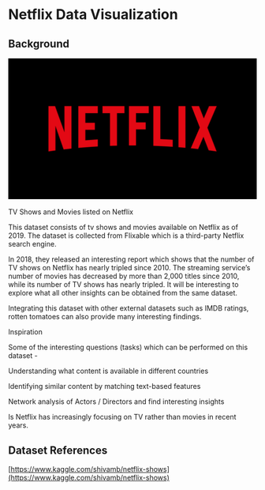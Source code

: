 

# Netflix Data Visualization

## Background

![Netflix](images/Netflix.png)

TV Shows and Movies listed on Netflix

This dataset consists of tv shows and movies available on Netflix as of 2019. The dataset is collected from Flixable which is a third-party Netflix search engine.

In 2018, they released an interesting report which shows that the number of TV shows on Netflix has nearly tripled since 2010. The streaming service’s number of movies has decreased by more than 2,000 titles since 2010, while its number of TV shows has nearly tripled. It will be interesting to explore what all other insights can be obtained from the same dataset.

Integrating this dataset with other external datasets such as IMDB ratings, rotten tomatoes can also provide many interesting findings.

Inspiration

Some of the interesting questions (tasks) which can be performed on this dataset -

Understanding what content is available in different countries

Identifying similar content by matching text-based features

Network analysis of Actors / Directors and find interesting insights

Is Netflix has increasingly focusing on TV rather than movies in recent years.

## Dataset References

[https://www.kaggle.com/shivamb/netflix-shows](https://www.kaggle.com/shivamb/netflix-shows)

